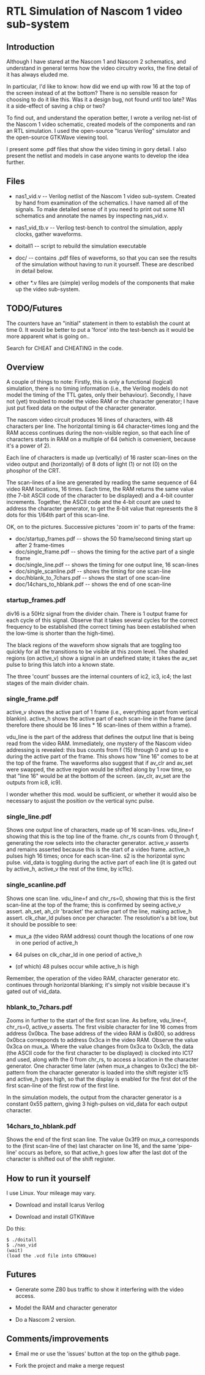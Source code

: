 # RTL Simulation of Nascom 1 video sub-system

## Introduction

Although I have stared at the Nascom 1 and Nascom 2 schematics, and understand
in general terms how the video circuitry works, the fine detail of it has always
eluded me.

In particular, I'd like to know: how did we end up with row 16 at the top of the
screen instead of at the bottom? There is no sensible reason for choosing to do
it like this. Was it a design bug, not found until too late? Was it a
side-effect of saving a chip or two?

To find out, and understand the operation better, I wrote a verilog net-list of
the Nascom 1 video schematic, created models of the components and ran an RTL
simulation. I used the open-source "Icarus Verilog" simulator and the
open-source GTKWave viewing tool.

I present some .pdf files that show the video timing in gory detail. I also
present the netlist and models in case anyone wants to develop the idea further.

## Files

* nas1_vid.v -- Verilog netlist of the Nascom 1 video sub-system. Created by hand
  from examination of the schematics. I have named all of the signals. To make
  detailed sense of it you need to print out some N1 schematics and annotate the
  names by inspecting nas_vid.v.

* nas1_vid_tb.v -- Verilog test-bench to
  control the simulation, apply clocks, gather waveforms.

* doitall1 -- script to rebuild the simulation executable

* doc/ -- contains .pdf files of waveforms, so that you can see the results of
  the simulation without having to run it yourself. These are described in
  detail below.

* other *.v files are (simple) verilog models of the components that make up the video
  sub-system.

## TODO/Futures

The counters have an "initial" statement in them to establish the count at time 0. It
would be better to put a 'force' into the test-bench as it would be more apparent what is
going on..

Search for CHEAT and CHEATING in the code.

## Overview

A couple of things to note: Firstly, this is only a functional (logical)
simulation, there is no timing information (i.e., the Verilog models do not
model the timing of the TTL gates, only their behaviour). Secondly, I have not
(yet) troubled to model the video RAM or the character generator; I have just
put fixed data on the output of the character generator.

The nascom video circuit produces 16 lines of characters, with 48
characters per line. The horizontal timing is 64 character-times long and the
RAM access continues during the non-visible region, so that each line of
characters starts in RAM on a multiple of 64 (which is convenient, because it's
a power of 2).

Each line of characters is made up (vertically) of 16 raster scan-lines on the
video output and (horizontally) of 8 dots of light (1) or not (0) on the
phosphor of the CRT.

The scan-lines of a line are generated by reading the same sequence of 64 video
RAM locations, 16 times. Each time, the RAM returns the same value (the 7-bit
ASCII code of the character to be displayed) and a 4-bit counter increments.
Together, the ASCII code and the 4-bit count are used to address the character
generator, to get the 8-bit value that represents the 8 dots for this 1/64th
part of this scan-line.

OK, on to the pictures. Successive pictures 'zoom in' to parts of the frame:

* doc/startup_frames.pdf    -- shows the 50 frame/second timing start up after 2 frame-times
* doc/single_frame.pdf      -- shows the timing for the active part of a single frame
* doc/single_line.pdf       -- shows the timing for one output line, 16 scan-lines
* doc/single_scanline.pdf   -- shows the timing for one scan-line
* doc/hblank_to_7chars.pdf  -- shows the start of one scan-line
* doc/14chars_to_hblank.pdf -- shows the end of one scan-line

### startup_frames.pdf

div16 is a 50Hz signal from the divider chain. There is 1 output
frame for each cycle of this signal. Observe that it takes several cycles for
the correct frequency to be established (the correct timing has been established
when the low-time is shorter than the high-time).

The black regions of the waveform show signals that are toggling too quickly for
all the transitions to be visible at this zoom level. The shaded regions (on
active_v) show a signal in an undefined state; it takes the av_set pulse to
bring this latch into a known state.

The three 'count' busses are the internal counters of ic2, ic3, ic4; the last
stages of the main divider chain.

### single_frame.pdf

active_v shows the active part of 1 frame (i.e., everything
apart from vertical blankin). active_h shows the active part of each scan-line
in the frame (and therefore there should be 16 lines * 16 scan-lines of them
within a frame).

vdu_line is the part of the address that defines the output line that is being
read from the video RAM. Immediately, one mystery of the Nascom video addressing
is revealed: this bus counts from f (15) through 0 and up to e during the active
part of the frame. This shows how "line 16" comes to be at the top of the
frame. The waveforms also suggest that if av_clr and av_set were swapped, the
active region would be shifted along by 1 row time, so that "line 16" would be
at the bottom of the screen. (av_clr, av_set are the outputs from ic8, ic9).

I wonder whether this mod. would be sufficient, or whether it would also be
necessary to asjust the position ov the vertical sync pulse.

### single_line.pdf

Shows one output line of characters, made up of 16 scan-lines. vdu_line=f
showing that this is the top line of the frame. chr_rs counts from 0 through f,
generating the row selects into the character generator. active_v asserts and
remains asserted because this is the start of a video frame. active_h pulses
high 16 times; once for each scan-line. s2 is the horizontal sync
pulse. vid_data is toggling during the active part of each line (it is gated out
by active_h, active_v the rest of the time, by ic11c).

### single_scanline.pdf

Shows one scan line. vdu_line=f and chr_rs=0, showing that this is the first
scan-line at the top of the frame; this is confirmed by seeing active_v
assert. ah_set, ah_clr 'bracket' the active part of the line, making active_h
assert. clk_char_ld pulses once per character. The resolution's a bit low, but
it should be possible to see:

* mux_a (the video RAM address) count though the locations of one row in one period of active_h

* 64 pulses on clk_char_ld in one period of active_h

* (of which) 48 pulses occur while active_h is high

Remember, the operation of the video RAM, character generator etc. continues
through horizontal blanking; it's simply not visible because it's gated out of
vid_data.

### hblank_to_7chars.pdf

Zooms in further to the start of the first scan line. As before, vdu_line=f,
chr_rs=0, active_v asserts. The first visible character for line 16 comes from
address 0x0bca. The base address of the video RAM is 0x800, so address 0x0bca
corresponds to address 0x3ca in the video RAM. Observe the value 0x3ca on
mux_a. Where the value changes from 0x3ca to 0x3cb, the data (the ASCII code for
the first character to be displayed) is clocked into IC17 and used, along with
the 0 from chr_rs, to access a location in the character generator. One
character time later (when mux_a changes to 0x3cc) the bit-pattern from the
character generator is loaded into the shift register ic15 and active_h goes
high, so that the display is enabled for the first dot of the first scan-line of
the first row of the first line.

In the simulation models, the output from the character generator is a constant
0x55 pattern, giving 3 high-pulses on vid_data for each output character.

### 14chars_to_hblank.pdf

Shows the end of the first scan line. The value 0x3f9 on mux_a corresponds to
the (first scan-line of the) last character on line 16, and the same 'pipe-line'
occurs as before, so that active_h goes low after the last dot of the character
is shifted out of the shift register.

## How to run it yourself

I use Linux. Your mileage may vary.

* Download and install Icarus Verilog

* Download and install GTKWave

Do this:

    $ ./doitall
    $ ./nas_vid
    (wait)
    (load the .vcd file into GTKWave)


## Futures

* Generate some Z80 bus traffic to show it interfering with the video
access.

* Model the RAM and character generator

* Do a Nascom 2 version.

## Comments/improvements

* Email me or use the 'issues' button at the top on the github page.

* Fork the project and make a merge request
